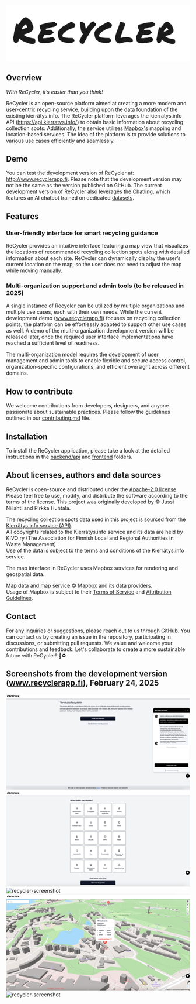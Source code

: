 ![recycler-logo](images/recycler_logo.png)

## Overview

_With ReCycler, it’s easier than you think!_

ReCycler is an open-source platform aimed at creating a more modern and user-centric recycling service, building upon the data foundation of the existing kierrätys.info. The ReCycler platform leverages the kierrätys.info API (https://api.kierratys.info/) to obtain basic information about recycling collection spots. Additionally, the service utilizes [Mapbox's](http://www.mapbox.com) mapping and location-based services. The idea of the platform is to provide solutions to various use cases efficiently and seamlessly.

## Demo
You can test the development version of ReCycler at: http://www.recyclerapp.fi. Please note that the development version may not be the same as the version published on GitHub. The current development version of ReCycler also leverages the [Chatling](http://www.chatling.com), which features an AI chatbot trained on dedicated [datasets](ai-training-materials).

## Features
### User-friendly interface for smart recycling guidance
ReCycler provides an intuitive interface featuring a map view that visualizes the locations of recommended recycling collection spots along with detailed information about each site. ReCycler can dynamically display the user’s current location on the map, so the user does not need to adjust the map while moving manually.
### Multi-organization support and admin tools (to be released in 2025)
A single instance of Recycler can be utilized by multiple organizations and multiple use cases, each with their own needs. While the current development demo (www.recyclerapp.fi) focuses on recycling collection points, the platform can be effortlessly adapted to support other use cases as well. A demo of the multi-organization development version will be released later, once the required user interface implementations have reached a sufficient level of readiness.

The multi-organization model requires the development of user management and admin tools to enable flexible and secure access control, organization-specific configurations, and efficient oversight across different domains.
## How to contribute
We welcome contributions from developers, designers, and anyone passionate about sustainable practices. Please follow the guidelines outlined in our [contributing.md](contributing.md) file.
## Installation
To install the ReCycler application, please take a look at the detailed instructions in the [backend/api](/backend/api/README.md) and [frontend](/frontend/README.md) folders.
## About licenses, authors and data sources
ReCycler is open-source and distributed under the [Apache-2.0 license](licence.md). Please feel free to use, modify, and distribute the software according to the terms of the license. This project was originally developed by © Jussi Niilahti and Pirkka Huhtala.

The recycling collection spots data used in this project is sourced from the [Kierrätys.info service (API)](https://kierratys.info/tietoa-sivustosta).  
All copyrights related to the Kierrätys.info service and its data are held by KIVO ry (The Association for Finnish Local and Regional Authorities in Waste Management).  
Use of the data is subject to the terms and conditions of the Kierrätys.info service.

The map interface in ReCycler uses Mapbox services for rendering and geospatial data.

Map data and map service © [Mapbox](https://www.mapbox.com/) and its data providers.  
Usage of Mapbox is subject to their [Terms of Service](https://www.mapbox.com/legal/tos) and [Attribution Guidelines](https://docs.mapbox.com/help/getting-started/attribution/).

## Contact
For any inquiries or suggestions, please reach out to us through GitHub. You can contact us by creating an issue in the repository, participating in discussions, or submitting pull requests. We value and welcome your contributions and feedback.
Let's collaborate to create a more sustainable future with ReCycler! :seedling::recycle:
## Screenshots from the development version (www.recyclerapp.fi), February 24, 2025

![recycler-screenshot](images/recycler-gui-feb2025-intro.png)
![recycler-screenshot](images/recycler-gui-feb2025-materials.png)
![recycler-screenshot](images/recycler-gui-feb2025-finland.png)
![recycler-screenshot](images/recycler-gui-feb2025-detailed.png)
![recycler-screenshot](images/recycler-gui-feb2025-satellite.png)
